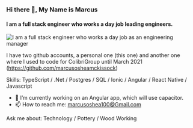 ### Hi there 👋, My Name is Marcus
#### I am a full stack engineer who works a day job leading engineers. 
![I am a full stack engineer who works a day job as an engineering manager](https://camo.githubusercontent.com/d88bdce683bc31abcfc8fd8774880f5a305e4e59/687474703a2f2f692e696d6775722e636f6d2f6337476d414a662e706e67)

I have two github accounts, a personal one (this one) and another one where I used to code for ColibriGroup until March 2021 (https://github.com/marcusosheamckissock)

Skills: TypeScript / .Net / Postgres / SQL / Ionic / Angular / React Native / Javascript

- 🔭 I’m currently working on an Angular app, which will use capacitor. 
- 📫 How to reach me: marcusoshea100@Gmail.com 

Ask me about: Technology / Pottery / Wood Working 
